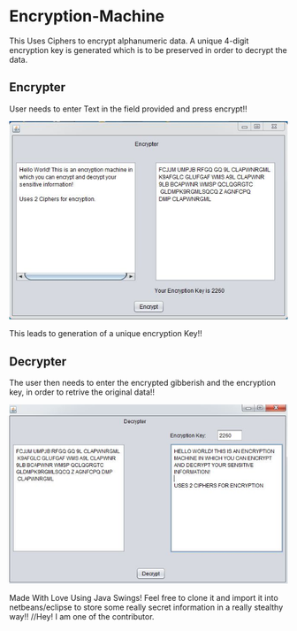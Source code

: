 # Encryption-Machine
This Uses Ciphers to encrypt alphanumeric data. A unique 4-digit encryption key is generated which is to be preserved in order to decrypt the data.
## Encrypter
User needs to enter Text in the field provided and press encrypt!!

![Encrypter](encryptss.JPG)

This leads to generation of a unique encryption Key!!

## Decrypter
The user then needs to enter the encrypted gibberish and the encryption key, in order to retrive the original data!!

![Decrypter](decryptss.JPG)

Made With Love Using Java Swings!
Feel free to clone it and import it into netbeans/eclipse to store some really secret information in a really stealthy way!!
//Hey! I am one of the contributor.
